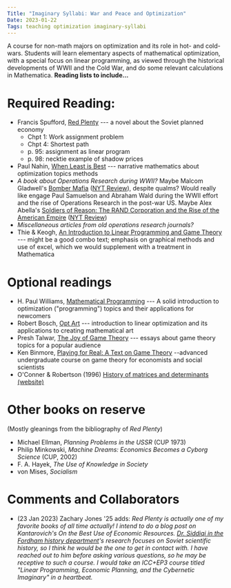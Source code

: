 ```yaml
---
Title: "Imaginary Syllabi: War and Peace and Optimization"
Date: 2023-01-22
Tags: teaching optimization imaginary-syllabi
---
```


A course for non-math majors on optimization and its role in hot- and cold-wars.  Students will learn  elementary aspects of mathematical optimization, with a special focus on linear programming, as viewed through the historical developments of WWII and the Cold War,  and do some relevant calculations in Mathematica. **Reading lists to include...**

# Required Reading:

* Francis Spufford, [Red Plenty](https://amzn.to/3D5TT6z) --- a novel about the Soviet planned economy
    - Chpt 1: Work assignment problem
    - Chpt 4: Shortest path
    - p. 95: assignment as linear program
    - p. 98: necktie example of shadow prices
* Paul Nahin, [When Least is Best](https://amzn.to/3Wn0ctq) --- narrative mathematics about optimization topics methods
* *A book about Operations Research during WWII?*  Maybe Malcom Gladwell's [Bomber Mafia](https://amzn.to/3kwvGjt) ([NYT Review](https://www.nytimes.com/2021/04/25/books/review/the-bomber-mafia-malcolm-gladwell.html)), despite qualms? Would really like engage Paul Samuelson and Abraham Wald during the WWII effort and the rise of Operations Research in the post-war US. Maybe Alex Abella's [Soldiers of Reason: The RAND Corporation and the Rise of the American Empire](https://amzn.to/3wkcrfw) ([NYT Review](https://www.nytimes.com/2008/09/21/books/review/Heilbrunn-t.html))
* *Miscellaneous articles from old operations research journals?*
* Thie & Keogh, [An Introduction to Linear Programming and Game Theory](https://amzn.to/3DtZ8NV) --- might be a good combo text; emphasis on graphical methods and use of excel, which we would supplement with a treatment in Mathematica


# Optional readings

* H. Paul Williams, [Mathematical Programming](https://amzn.to/3kAek5m) ---  A solid introduction to optimization ("programming") topics and their applications for newcomers
* Robert Bosch, [Opt Art](https://amzn.to/3HkB4PJ) --- introduction to linear optimization and its applications to creating mathematical art
* Presh Talwar, [The Joy of Game Theory](https://amzn.to/3ZXPFrt) --- essays about game theory topics for a popular audience
* Ken Binmore, [Playing for Real: A Text on Game Theory](https://amzn.to/3iXl7Wk) --advanced undergraduate course on game theory for economists and social scientists
* O'Conner & Robertson (1996) [History of matrices and determinants (website)](https://mathshistory.st-andrews.ac.uk/HistTopics/Matrices_and_determinants/)

# Other books on reserve

(Mostly gleanings from the bibliography of *Red Plenty*)
* Michael Ellman, *Planning Problems in the USSR* (CUP 1973)
* Philip Minkowski, *Machine Dreams: Economics Becomes a Cyborg Science* (CUP, 2002)
* F. A. Hayek, *The Use of Knowledge in Society* 
* von Mises, *Socialism*

# Comments and Collaborators

* (23 Jan 2023) Zachary Jones '25 adds: *Red Plenty is actually one of my favorite books of all time actually! I intend to do a blog post on Kantarovich's On the Best Use of Economic Resources. [Dr. Siddiqi in the Fordham history department](https://www.asifsiddiqi.com)'s research focuses on Soviet scientific history, so I think he would be the one to get in contact with. I have reached out to him before asking various questions, so he may be receptive to such a course. I would take an ICC+EP3 course titled "Linear Programming, Economic Planning, and the Cybernetic Imaginary" in a heartbeat.*

